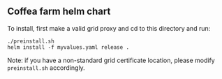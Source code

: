 Coffea farm helm chart
----------------------

To install, first make a valid grid proxy and cd to this directory and run:
```
./preinstall.sh
helm install -f myvalues.yaml release .
```

Note: if you have a non-standard grid certificate location, please modify `preinstall.sh` accordingly.
